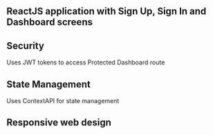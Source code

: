 ## ReactJS application with Sign Up, Sign In and Dashboard screens

## Security

Uses JWT tokens to access Protected Dashboard route

## State Management

Uses ContextAPI for state management

## Responsive web design
